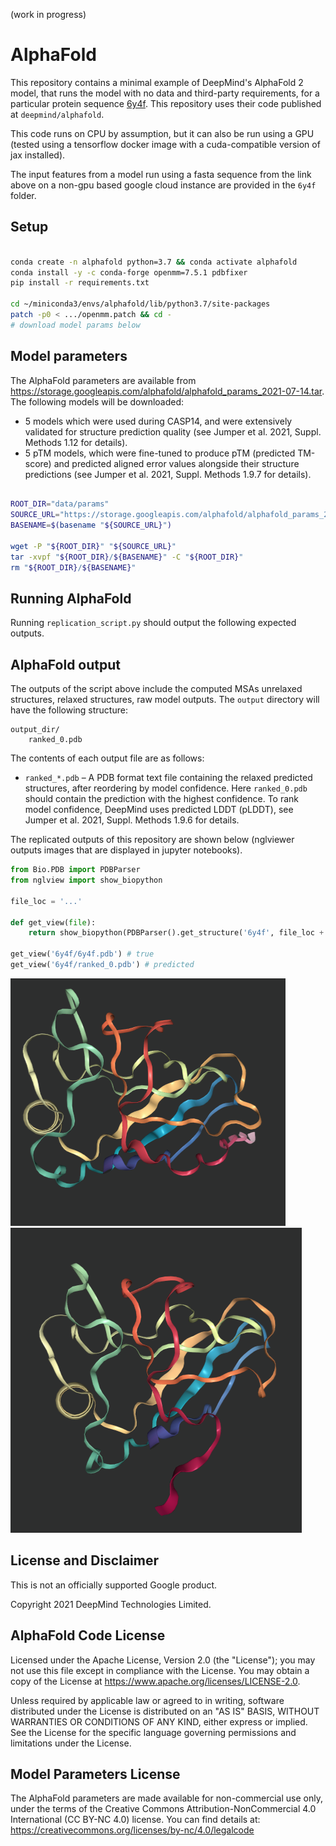 
(work in progress)

# AlphaFold

This repository contains a minimal example of DeepMind's AlphaFold 2 model, that runs the model with no data and third-party requirements, for a particular protein sequence [6y4f](https://www.rcsb.org/structure/6Y4F). This repository uses their code published at `deepmind/alphafold`.

This code runs on CPU by assumption, but it can also be run using a GPU (tested using a tensorflow docker image with a cuda-compatible version of jax installed).

The input features from a model run using a fasta sequence from the link above on a non-gpu based google cloud instance are provided in the `6y4f` folder.

## Setup

```bash

conda create -n alphafold python=3.7 && conda activate alphafold
conda install -y -c conda-forge openmm=7.5.1 pdbfixer
pip install -r requirements.txt

cd ~/miniconda3/envs/alphafold/lib/python3.7/site-packages
patch -p0 < .../openmm.patch && cd -
# download model params below
```

## Model parameters

The AlphaFold parameters are available from
https://storage.googleapis.com/alphafold/alphafold_params_2021-07-14.tar. The following
models will be downloaded:

*   5 models which were used during CASP14, and were extensively validated for
    structure prediction quality (see Jumper et al. 2021, Suppl. Methods 1.12
    for details).
*   5 pTM models, which were fine-tuned to produce pTM (predicted TM-score) and
    predicted aligned error values alongside their structure predictions (see
    Jumper et al. 2021, Suppl. Methods 1.9.7 for details).

```bash

ROOT_DIR="data/params"
SOURCE_URL="https://storage.googleapis.com/alphafold/alphafold_params_2021-07-14.tar"
BASENAME=$(basename "${SOURCE_URL}")

wget -P "${ROOT_DIR}" "${SOURCE_URL}"
tar -xvpf "${ROOT_DIR}/${BASENAME}" -C "${ROOT_DIR}"
rm "${ROOT_DIR}/${BASENAME}"

```

## Running AlphaFold

Running `replication_script.py` should output the following expected outputs.

## AlphaFold output

The outputs of the script above include the computed MSAs
unrelaxed structures, relaxed structures, raw model outputs.
The `output` directory will have the following structure:

```
output_dir/
    ranked_0.pdb
```

The contents of each output file are as follows:

*   `ranked_*.pdb` – A PDB format text file containing the relaxed predicted
    structures, after reordering by model confidence. Here `ranked_0.pdb` should
    contain the prediction with the highest confidence. To rank model confidence, DeepMind uses
    predicted LDDT (pLDDT), see Jumper et al. 2021, Suppl. Methods 1.9.6 for
    details.

The replicated outputs of this repository are shown below (nglviewer outputs images that are displayed in jupyter notebooks).

```python
from Bio.PDB import PDBParser
from nglview import show_biopython 

file_loc = '...'

def get_view(file):
    return show_biopython(PDBParser().get_structure('6y4f', file_loc + file))

get_view('6y4f/6y4f.pdb') # true
get_view('6y4f/ranked_0.pdb') # predicted

```

![True Structure](imgs/true.png)
![Predicted Structure](imgs/pred.png)

## License and Disclaimer

This is not an officially supported Google product.

Copyright 2021 DeepMind Technologies Limited.

## AlphaFold Code License

Licensed under the Apache License, Version 2.0 (the "License"); you may not use
this file except in compliance with the License. You may obtain a copy of the
License at https://www.apache.org/licenses/LICENSE-2.0.

Unless required by applicable law or agreed to in writing, software distributed
under the License is distributed on an "AS IS" BASIS, WITHOUT WARRANTIES OR
CONDITIONS OF ANY KIND, either express or implied. See the License for the
specific language governing permissions and limitations under the License.

## Model Parameters License

The AlphaFold parameters are made available for non-commercial use only, under
the terms of the Creative Commons Attribution-NonCommercial 4.0 International
(CC BY-NC 4.0) license. You can find details at:
https://creativecommons.org/licenses/by-nc/4.0/legalcode

